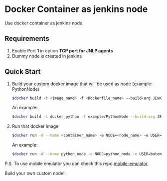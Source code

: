 Docker Container as jenkins node
================================
Use docker container as jenkins node.

Requirements
------------
1. Enable Port **1** in option **TCP port for JNLP agents**
2. Dummy node is created in jenkins

Quick Start
-----------
1. Build your custom docker image that will be used as node (example: PythonNode)
	
	```bash
	$docker build -t <image_name> -f <Dockerfile_name> --build-arg JENKINS_URL=<jenkins_url> <path>
	```

	An example:
	
	```bash
	$docker build -t docker_python -f example/PythonNode --build-arg JENKINS_URL=http://127.0.0.1:8080 example
	```

2. Run that docker image
	
	```bash
	$docker run -d --name <container_name> -e NODE=<node_name> -e USER=<jenkins_username> -e PASSWORD=<jenkins_password> <docker_image_name>
	```

	An example:
	
	```bash
	$docker run -d --name python_node -e NODE=python_node -e USER=butomo -e PASSWORD=secr3t docker_python
	```

P.S. To use mobile emulator you can check this repo [mobile-emulator].

Build your own custom node! 

[mobile-emulator]: <https://github.com/butomo1989/mobile-emulator>
